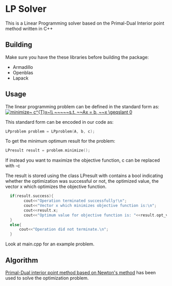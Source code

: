 # LP Solver

This is a Linear Programming solver based on the Primal-Dual Interior point method written in C++

## Building

Make sure you have the these libraries before building the package:
<ul>
 <li> Armadillo
 <li> Openblas
 <li> Lapack
</ul>

## Usage
The linear programming problem can be defined in the standard form as:<br/>
<a href="https://www.codecogs.com/eqnedit.php?latex=minimize~&space;c^{T}x~\\&space;~~~~~s.t.&space;~~Ax&space;=&space;b,&space;~~x&space;\geqslant&space;0" target="_blank"><img src="https://latex.codecogs.com/gif.latex?minimize~&space;c^{T}x~\\&space;~~~~~s.t.&space;~~Ax&space;=&space;b,&space;~~x&space;\geqslant&space;0" title="minimize~ c^{T}x~\\ ~~~~~s.t. ~~Ax = b, ~~x \geqslant 0" /></a>


 This standard form can be encoded in our code as:

 ```c++
LPproblem problem = LPproblem(A, b, c);
```

To get the minimum optimum result for the problem:<br/>

```c++
LPresult result = problem.minimize();
```

If instead you want to maximize the objective function, c can be replaced with -c

The result is stored using the class LPresult with contains a bool indicating whether the optimization was successful or not, the optimized value, the vector x which optimizes the objective function.
```c++
  if(result.success){
        cout<<"Operation terminated successfully!\n";
        cout<<"Vector x which minimizes objective function is:\n";
        cout<<result.x;
        cout<<"Optimum value for objective function is: "<<result.opt_val<<"\n";
  }
  else{
      cout<<"Operation did not terminate.\n";
  }
  ```

  Look at main.cpp for an example problem.
  ## Algorithm

  [Primal-Dual interior point method based on Newton's method](https://ocw.mit.edu/courses/sloan-school-of-management/15-084j-nonlinear-programming-spring-2004/lecture-notes/lec14_int_pt_mthd.pdf) has been used to solve the optimization problem.

